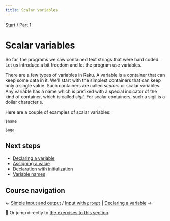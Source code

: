 ```yaml
---
title: Scalar variables
---
```


[Start](..) / [Part 1](../part1)

# Scalar variables

So far, the programs we saw contained text strings that were hard coded. Let us introduce a bit freedom and let the program use variables.

There are a few types of variables in Raku. A variable is a container that can keep some data in it. We’ll start with the simplest containers that can keep only a single value. Such containers are called _scalars_ or scalar variables. Any variable has a name which is prefixed with a special indicator of the kind of container, which is called _sigil_. For scalar containers, such a sigil is a dollar character `$`.

Here are a couple of examples of scalar variables:

    $name

    $age

## Next steps

* [Declaring a variable](declaring-a-variable)
* [Assigning a value](assigning-a-value)
* [Declaration with initialization](declaration-with-initialization)
* [Variable names](identifiers)

## Course navigation

← [Simple input and output](../simple-input-output) / [Input with `prompt`](../simple-input-output/prompt) | [Declaring a variable](declaring-a-variable) →

💪 Or jump directly to [the exercises to this section](exercises).

